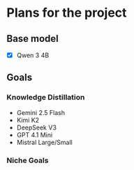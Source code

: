# Plans for the project

## Base model

- [x] Qwen 3 4B

## Goals

### Knowledge Distillation

- Gemini 2.5 Flash 
- Kimi K2
- DeepSeek V3
- GPT 4.1 Mini
- Mistral Large/Small

### Niche Goals
